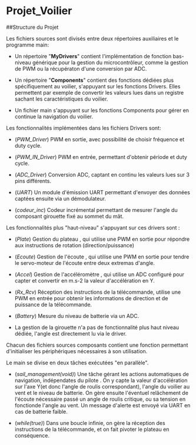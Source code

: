 # Projet_Voilier

##Structure du Projet

Les fichiers sources sont divisés entre deux répertoires auxiliaires et le programme main:

* Un répertoire "__MyDrivers__" contient l'implémentation de fonction bas-niveau générique pour la gestion du microcontrôleur, comme la gestion de PWM ou la récupératon d'une conversion par ADC.

* Un répertoire "__Components__" contient des fonctions dédiées plus spécifiquement au voilier, s'appuyant sur les fonctions Drivers. Elles permettent par exemple de convertir les valeurs lues dans un registre sachant les caractéristiques du voilier.

* Un fichier main s'appuyant sur les fonctions Components pour gérer en continue la navigation du voilier.

Les fonctionnalités implémentées dans les fichiers Drivers sont:

* (_PWM_Driver_) PWM en sortie, avec possibilité de choisir fréquence et duty cycle.

* (_PWM_IN_Driver_) PWM en entrée, permettant d'obtenir période et duty cycle.

* (_ADC_Driver_) Conversion ADC, captant en continu les valeurs lues sur 3 pins différents.

* (_UART_) Un module d'émission UART permettant d'envoyer des données captées ensuite via un démodulateur.

* (_codeur_inc_) Codeur incrémental permettant de mesurer l'angle du composant girouette fixé au sommet du mât. 

Les fonctionnalités plus "haut-niveau" s'appuyant sur ces drivers sont : 

* (_Plate_) Gestion du plateau , qui utilise une PWM en sortie pour répondre aux instructions de rotation (direction/puissance)

* (_Ecoute_) Gestion de l'écoute , qui utilise une PWM en sortie pour tendre le servo-moteur de l'écoute entre deux extremas d'angle.

* (_Accel_) Gestion de l'accéléromètre , qui utilise un ADC configuré pour capter et convertir en m.s-2 la valeur d'accélération en Y.

* (_Rx_Rcv_) Réception des instructions de la télécommande, utilise une PWM en entrée pour obtenir les informations de direction et de puissance de la télécommande.

* (_Battery_) Mesure du niveau de batterie via un ADC.

* La gestion de la girouette n'a pas de fonctionnalité plus haut niveau dédiée, l'angle est directement lu via le driver.

Chacun des fichiers sources composants contient une fonction permettant d'initialiser les périphériques nécessaires à son utilisation.

Le main se divise en deux tâches exécutées "en parallèle".

* (_sail_management(void)_)
Une tâche gérant les actions automatiques de navigation, indépendates du pilote . On y capte la valeur d'accélération sur l'axe Y(et donc l'angle de roulis correspondant), l'angle du voilier au vent et le niveau de batterie. On gère ensuite l'éventuel relâchement de l'écoute nécessaire passé un angle de roulis critique, ou sa tension en fonctionde l'angle au vent. Un message d'alerte est envoyé via UART en cas de batterie faible.

* (_while(true)_)
Dans une boucle infinie, on gère la réception des instructions de la télécommande, et on fait pivoter le plateau en conséquence. 
